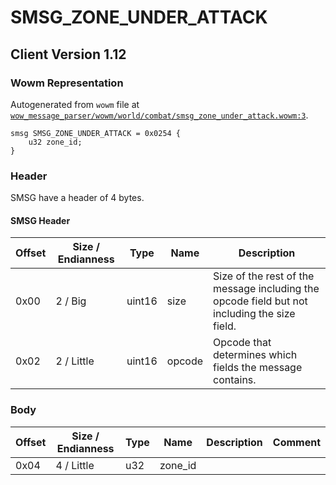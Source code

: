 # SMSG_ZONE_UNDER_ATTACK

## Client Version 1.12

### Wowm Representation

Autogenerated from `wowm` file at [`wow_message_parser/wowm/world/combat/smsg_zone_under_attack.wowm:3`](https://github.com/gtker/wow_messages/tree/main/wow_message_parser/wowm/world/combat/smsg_zone_under_attack.wowm#L3).
```rust,ignore
smsg SMSG_ZONE_UNDER_ATTACK = 0x0254 {
    u32 zone_id;
}
```
### Header

SMSG have a header of 4 bytes.

#### SMSG Header

| Offset | Size / Endianness | Type   | Name   | Description |
| ------ | ----------------- | ------ | ------ | ----------- |
| 0x00   | 2 / Big           | uint16 | size   | Size of the rest of the message including the opcode field but not including the size field.|
| 0x02   | 2 / Little        | uint16 | opcode | Opcode that determines which fields the message contains.|

### Body

| Offset | Size / Endianness | Type | Name | Description | Comment |
| ------ | ----------------- | ---- | ---- | ----------- | ------- |
| 0x04 | 4 / Little | u32 | zone_id |  |  |

